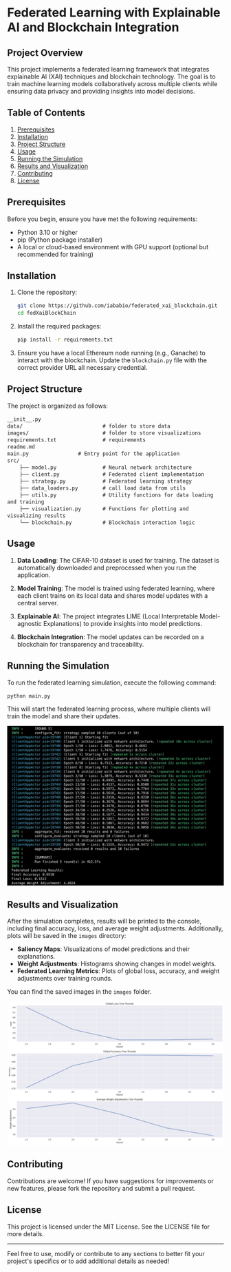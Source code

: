 # Federated Learning with Explainable AI and Blockchain Integration

## Project Overview

This project implements a federated learning framework that integrates explainable AI (XAI) techniques and blockchain technology. The goal is to train machine learning models collaboratively across multiple clients while ensuring data privacy and providing insights into model decisions.

## Table of Contents

1. [Prerequisites](#prerequisites)
2. [Installation](#installation)
3. [Project Structure](#project-structure)
4. [Usage](#usage)
5. [Running the Simulation](#running-the-simulation)
6. [Results and Visualization](#results-and-visualization)
7. [Contributing](#contributing)
8. [License](#license)

## Prerequisites

Before you begin, ensure you have met the following requirements:

- Python 3.10 or higher
- pip (Python package installer)
- A local or cloud-based environment with GPU support (optional but recommended for training)

## Installation

1. Clone the repository:

   ```bash
   git clone https://github.com/iababio/federated_xai_blockchain.git
   cd fedXaiBlockChain
   ```

2. Install the required packages:

   ```bash
   pip install -r requirements.txt
   ```

3. Ensure you have a local Ethereum node running (e.g., Ganache) to interact with the blockchain. Update the `blockchain.py` file with the correct provider URL all necessary credential.

## Project Structure

The project is organized as follows:

```
__init__.py
data/                          # folder to store data
images/                        # folder to store visualizations
requirements.txt               # requirements
readme.md
main.py                # Entry point for the application
src/
    ├── model.py               # Neural network architecture
    ├── client.py              # Federated client implementation
    ├── strategy.py            # Federated learning strategy
    ├── data_loaders.py        # call load data from utils 
    ├── utils.py               # Utility functions for data loading and training
    ├── visualization.py       # Functions for plotting and visualizing results
    └── blockchain.py          # Blockchain interaction logic

```

## Usage

1. **Data Loading**: The CIFAR-10 dataset is used for training. The dataset is automatically downloaded and preprocessed when you run the application.

2. **Model Training**: The model is trained using federated learning, where each client trains on its local data and shares model updates with a central server.

3. **Explainable AI**: The project integrates LIME (Local Interpretable Model-agnostic Explanations) to provide insights into model predictions.

4. **Blockchain Integration**: The model updates can be recorded on a blockchain for transparency and traceability.

## Running the Simulation

To run the federated learning simulation, execute the following command:

```bash
python main.py
```

This will start the federated learning process, where multiple clients will train the model and share their updates.

![plot](images/log_screenshot.png)

## Results and Visualization

After the simulation completes, results will be printed to the console, including final accuracy, loss, and average weight adjustments. Additionally, plots will be saved in the `images` directory:

- **Saliency Maps**: Visualizations of model predictions and their explanations.
- **Weight Adjustments**: Histograms showing changes in model weights.
- **Federated Learning Metrics**: Plots of global loss, accuracy, and weight adjustments over training rounds.

You can find the saved images in the `images` folder.

![plot](images/image1.png)



## Contributing

Contributions are welcome! If you have suggestions for improvements or new features, please fork the repository and submit a pull request.

## License

This project is licensed under the MIT License. See the LICENSE file for more details.

---

Feel free to use, modify or contribute to any sections to better fit your project's specifics or to add additional details as needed!
